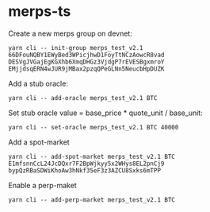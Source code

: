 # merps-ts

Create a new merps group on devnet:

```
yarn cli -- init-group merps_test_v2.1 66DFouNQBY1EWyBed3WPicjhwD1FoyTtNCzAowcR8vad DESVgJVGajEgKGXhb6XmqDHGz3VjdgP7rEVESBgxmroY EMjjdsqERN4wJUR9jMBax2pzqQPeGLNn5NeucbHpDUZK
```

Add a stub oracle:

```
yarn cli -- add-oracle merps_test_v2.1 BTC
```

Set stub oracle value = base_price \* quote_unit / base_unit:

```
yarn cli -- set-oracle merps_test_v2.1 BTC 40000
```

Add a spot-market

```
yarn cli -- add-spot-market merps_test_v2.1 BTC E1mfsnnCcL24JcDQxr7F2BpWjkyy5x2WHys8EL2pnCj9 bypQzRBaSDWiKhoAw3hNkf35eF3z3AZCU8Sxks6mTPP
```

Enable a perp-maket

```
yarn cli -- add-perp-market merps_test_v2.1 BTC
```
